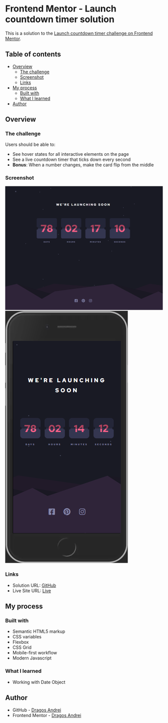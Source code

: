 # Frontend Mentor - Launch countdown timer solution

This is a solution to the [Launch countdown timer challenge on Frontend Mentor](https://www.frontendmentor.io/challenges/launch-countdown-timer-N0XkGfyz-).

## Table of contents

- [Overview](#overview)
  - [The challenge](#the-challenge)
  - [Screenshot](#screenshot)
  - [Links](#links)
- [My process](#my-process)
  - [Built with](#built-with)
  - [What I learned](#what-i-learned)
- [Author](#author)

## Overview

### The challenge

Users should be able to:

- See hover states for all interactive elements on the page
- See a live countdown timer that ticks down every second
- **Bonus**: When a number changes, make the card flip from the middle

### Screenshot

![desktop design](./desktop.png)
![mobile design](./mobile.png)

### Links

- Solution URL: [GitHub](https://github.com/andre1dragos/countdown.git)
- Live Site URL: [Live](https://andre1dragos.github.io/countdown/)

## My process

### Built with

- Semantic HTML5 markup
- CSS variables
- Flexbox
- CSS Grid
- Mobile-first workflow
- Modern Javascript

### What I learned

- Working with Date Object

## Author

- GitHub - [Dragos Andrei](https://github.com/andre1dragos)
- Frontend Mentor - [Dragos Andrei](https://www.frontendmentor.io/profile/andre1dragos)
